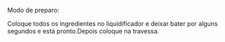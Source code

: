 Modo de preparo:

Coloque todos os ingredientes no liquidificador e deixar bater por alguns segundos
e está pronto.Depois coloque na travessa.